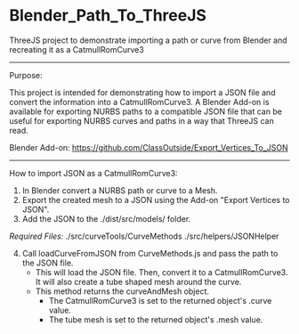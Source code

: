 # Blender_Path_To_ThreeJS
ThreeJS project to demonstrate importing a path or curve from Blender and recreating it as a CatmullRomCurve3


--------------------------------------------------------------------------------------------------------------
Purpose:
  
  This project is intended for demonstrating how to import a JSON file and convert the information into a CatmullRomCurve3.
  A Blender Add-on is available for exporting NURBS paths to a compatible JSON file that can be useful for exporting 
  NURBS curves and paths in a way that ThreeJS can read.
  
  Blender Add-on: https://github.com/ClassOutside/Export_Vertices_To_JSON


--------------------------------------------------------------------------------------------------------------
How to import JSON as a CatmullRomCurve3:

1. In Blender convert a NURBS path or curve to a Mesh.
2. Export the created mesh to a JSON using the Add-on "Export Vertices to JSON".
3. Add the JSON to the ./dist/src/models/ folder.

_Required Files:_ ./src/curveTools/CurveMethods ./src/helpers/JSONHelper

4. Call loadCurveFromJSON from CurveMethods.js and pass the path to the JSON file.
   - This will load the JSON file. Then, convert it to a CatmullRomCurve3. It will also create a tube shaped mesh around the curve.
   - This method returns the curveAndMesh object.
     - The CatmullRomCurve3 is set to the returned object's .curve value.
     - The tube mesh is set to the returned object's .mesh value.
